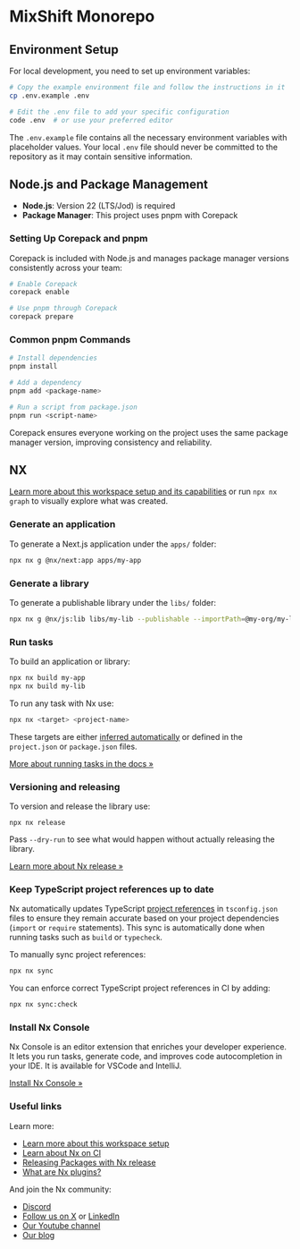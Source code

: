 # MixShift Monorepo

## Environment Setup

For local development, you need to set up environment variables:

```sh
# Copy the example environment file and follow the instructions in it
cp .env.example .env

# Edit the .env file to add your specific configuration
code .env  # or use your preferred editor
```

The `.env.example` file contains all the necessary environment variables with placeholder values. Your local `.env` file should never be committed to the repository as it may contain sensitive information.

## Node.js and Package Management

- **Node.js**: Version 22 (LTS/Jod) is required
- **Package Manager**: This project uses pnpm with Corepack

### Setting Up Corepack and pnpm

Corepack is included with Node.js and manages package manager versions consistently across your team:

```sh
# Enable Corepack
corepack enable

# Use pnpm through Corepack
corepack prepare 
```

### Common pnpm Commands

```sh
# Install dependencies
pnpm install

# Add a dependency
pnpm add <package-name>

# Run a script from package.json
pnpm run <script-name>
```

Corepack ensures everyone working on the project uses the same package manager version, improving consistency and reliability.

## NX

[Learn more about this workspace setup and its capabilities](https://nx.dev/nx-api/js?utm_source=nx_project&amp;utm_medium=readme&amp;utm_campaign=nx_projects) or run `npx nx graph` to visually explore what was created.

### Generate an application

To generate a Next.js application under the `apps/` folder:

```sh
npx nx g @nx/next:app apps/my-app
```

### Generate a library

To generate a publishable library under the `libs/` folder:

```sh
npx nx g @nx/js:lib libs/my-lib --publishable --importPath=@my-org/my-lib
```

### Run tasks

To build an application or library:

```sh
npx nx build my-app
npx nx build my-lib
```

To run any task with Nx use:

```sh
npx nx <target> <project-name>
```

These targets are either [inferred automatically](https://nx.dev/concepts/inferred-tasks?utm_source=nx_project&utm_medium=readme&utm_campaign=nx_projects) or defined in the `project.json` or `package.json` files.

[More about running tasks in the docs &raquo;](https://nx.dev/features/run-tasks?utm_source=nx_project&utm_medium=readme&utm_campaign=nx_projects)

### Versioning and releasing

To version and release the library use:

```
npx nx release
```

Pass `--dry-run` to see what would happen without actually releasing the library.

[Learn more about Nx release &raquo;](https://nx.dev/features/manage-releases?utm_source=nx_project&utm_medium=readme&utm_campaign=nx_projects)

### Keep TypeScript project references up to date

Nx automatically updates TypeScript [project references](https://www.typescriptlang.org/docs/handbook/project-references.html) in `tsconfig.json` files to ensure they remain accurate based on your project dependencies (`import` or `require` statements). This sync is automatically done when running tasks such as `build` or `typecheck`.

To manually sync project references:

```sh
npx nx sync
```

You can enforce correct TypeScript project references in CI by adding:

```sh
npx nx sync:check
```

### Install Nx Console

Nx Console is an editor extension that enriches your developer experience. It lets you run tasks, generate code, and improves code autocompletion in your IDE. It is available for VSCode and IntelliJ.

[Install Nx Console &raquo;](https://nx.dev/getting-started/editor-setup?utm_source=nx_project&utm_medium=readme&utm_campaign=nx_projects)

### Useful links

Learn more:

- [Learn more about this workspace setup](https://nx.dev/nx-api/js?utm_source=nx_project&amp;utm_medium=readme&amp;utm_campaign=nx_projects)
- [Learn about Nx on CI](https://nx.dev/ci/intro/ci-with-nx?utm_source=nx_project&utm_medium=readme&utm_campaign=nx_projects)
- [Releasing Packages with Nx release](https://nx.dev/features/manage-releases?utm_source=nx_project&utm_medium=readme&utm_campaign=nx_projects)
- [What are Nx plugins?](https://nx.dev/concepts/nx-plugins?utm_source=nx_project&utm_medium=readme&utm_campaign=nx_projects)

And join the Nx community:
- [Discord](https://go.nx.dev/community)
- [Follow us on X](https://twitter.com/nxdevtools) or [LinkedIn](https://www.linkedin.com/company/nrwl)
- [Our Youtube channel](https://www.youtube.com/@nxdevtools)
- [Our blog](https://nx.dev/blog?utm_source=nx_project&utm_medium=readme&utm_campaign=nx_projects)
